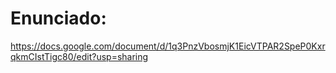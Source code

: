 # Enunciado: 
https://docs.google.com/document/d/1q3PnzVbosmjK1EicVTPAR2SpeP0KxrqkmCIstTigc80/edit?usp=sharing
